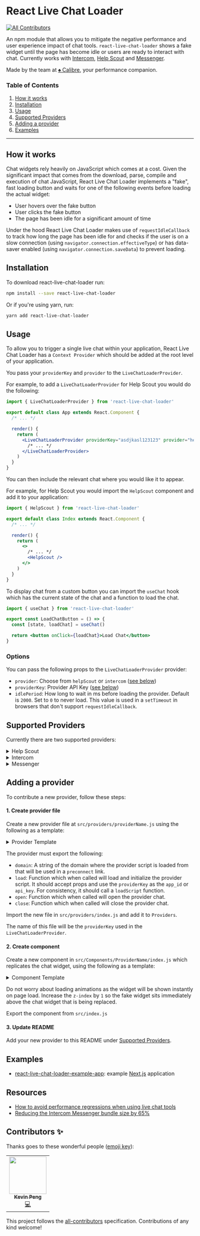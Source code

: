 # React Live Chat Loader
<!-- ALL-CONTRIBUTORS-BADGE:START - Do not remove or modify this section -->
[![All Contributors](https://img.shields.io/badge/all_contributors-1-orange.svg?style=flat-square)](#contributors-)
<!-- ALL-CONTRIBUTORS-BADGE:END -->

An npm module that allows you to mitigate the negative performance and user
experience impact of chat tools. `react-live-chat-loader` shows a fake widget
until the page has become idle or users are ready to interact with chat. Currently works with [Intercom](#intercom), [Help Scout](#help-scout) and [Messenger](#messenger).

Made by the team at [♠ Calibre](https://calibreapp.com/), your performance companion.

### Table of Contents

1. [How it works](#how-it-works)
2. [Installation](#installation)
3. [Usage](#usage)
4. [Supported Providers](#supported-providers)
5. [Adding a provider](#adding-a-provider)
6. [Examples](#examples)

---

## How it works

Chat widgets rely heavily on JavaScript which comes at a cost. Given the
significant impact that comes from the download, parse, compile and execution of
chat JavaScript, React Live Chat Loader implements a "fake", fast loading button
and waits for one of the following events before loading the actual widget:

- User hovers over the fake button
- User clicks the fake button
- The page has been idle for a significant amount of time

Under the hood React Live Chat Loader makes use of `requestIdleCallback` to
track how long the page has been idle for and checks if the user is on a slow
connection (using `navigator.connection.effectiveType`) or has data-saver enabled
(using `navigator.connection.saveData`) to prevent loading.

## Installation

To download react-live-chat-loader run:

```bash
npm install --save react-live-chat-loader
```

Or if you're using yarn, run:

```bash
yarn add react-live-chat-loader
```

## Usage

To allow you to trigger a single live chat within your application, React Live
Chat Loader has a `Context Provider` which should be added at the root level of
your application.

You pass your `providerKey` and `provider` to the `LiveChatLoaderProvider`.

For example, to add a `LiveChatLoaderProvider` for Help Scout you would do the
following:

```jsx
import { LiveChatLoaderProvider } from 'react-live-chat-loader'

export default class App extends React.Component {
  /* ... */

  render() {
    return (
      <LiveChatLoaderProvider providerKey="asdjkasl123123" provider="helpScout">
        /* ... */
      </LiveChatLoaderProvider>
    )
  }
}
```

You can then include the relevant chat where you would like it to appear.

For example, for Help Scout you would import the `HelpScout` component and add it
to your application:

```jsx
import { HelpScout } from 'react-live-chat-loader'

export default class Index extends React.Component {
  /* ... */

  render() {
    return (
      <>
        /* ... */
        <HelpScout />
      </>
    )
  }
}
```

To display chat from a custom button you can import the `useChat`
hook which has the current state of the chat and a function to load the
chat.

```jsx
import { useChat } from 'react-live-chat-loader'

export const LoadChatButton = () => {
  const [state, loadChat] = useChat()

  return <button onClick={loadChat}>Load Chat</button>
}
```

### Options

You can pass the following props to the `LiveChatLoaderProvider` provider:

- `provider`: Choose from `helpScout` or `intercom` ([see below](#providers))
- `providerKey`: Provider API Key ([see below](#providers))
- `idlePeriod`: How long to wait in ms before loading the provider. Default is
  `2000`. Set to `0` to never load. This value is used in a `setTimeout` in
  browsers that don't support `requestIdleCallback`.

## Supported Providers

Currently there are two supported providers:

<details>
<summary>Help Scout</summary>

To use Help Scout import the `LiveChatLoaderProvider` and set the `provider` prop
as `helpScout` and the `providerKey` prop as your Beacon API Key.

Then import the `HelpScout` component.

```jsx
import { LiveChatLoaderProvider, HelpScout } from 'react-live-chat-loader'

export default class App extends React.Component {
  render() {
    return (
      <LiveChatLoaderProvider providerKey="asdjkasl123123" provider="helpScout">
        /* ... */
        <HelpScout />
      </LiveChatLoaderProvider>
    )
  }
}
```

You can customise the Help Scout beacon by passing the following props to the
`HelpScout` component:

- `color`: The background color of the beacon
- `icon`: Choose from `message`, `antenna`, `search`, `question`, `beacon`
- `zIndex`: Changes the CSS index value of how the Beacon relates to other objects
- `horizontalPosition`: Choose from `left` or `right`

Currently the Help Scout component only supports the icon button style.

</details>

<details>
<summary>Intercom</summary>

To use Intercom import the `LiveChatLoaderProvider` and set the `provider` prop
as `intercom` and the `providerKey` prop as your Intercom App ID.

Then import the `Intercom` component.

```jsx
import { LiveChatLoaderProvider, Intercom } from 'react-live-chat-loader'

export default class App extends React.Component {
  render() {
    return (
      <LiveChatLoaderProvider providerKey="asd239" provider="intercom">
        /* ... */
        <Intercom />
      </LiveChatLoaderProvider>
    )
  }
}
```

You can customise the color of the Intercom widget by passing a `color` prop to
the `Intercom` component.

</details>

<details>
<summary>Messenger</summary>

To use Messenger, import the `LiveChatLoaderProvider` and then set the `provider` prop as `messenger` and the `providerKey` prop as your Facebook Page ID.

You can optionally set the `locale` prop, the default value is `en_US`.

Then import the `Messenger` component.

```jsx
import { LiveChatLoaderProvider, Messenger } from 'react-live-chat-loader'

export default class App extends React.Component {
  render() {
    return (
      <LiveChatLoaderProvider
        provider="messenger"
        providerKey="111222333444555"
        locale="en_US"
      >
        /* ... */
        <Messenger />
      </LiveChatLoaderProvider>
    )
  }
}
```

For a list of locale option values, refer to [Facebook Localization documentation](https://developers.facebook.com/docs/internationalization).

If you are using other Facebook features like share, you should set the `appID` prop as your Facebook App ID as the Customer Chat SDK includes all the features that Facebook provide.

You can customise the Messenger widget by passing the following props to the
`Messenger` component:

- `color`: The theme color of the widget
- `loggedInGreeting`: The greeting text that will be displayed if the user is currently logged in to Facebook.
- `loggedOutGreeting`: The greeting text that will be displayed if the user is
  currently not logged in to Facebook.
- `greetingDialogDisplay`: Sets how the greeting dialog will be displayed.
- `greetingDialogDelay`: Sets the number of seconds of delay before the greeting dialog is shown after the plugin is loaded.

For a list of options, refer to [Facebook Customer Chat Plugin documentation](https://developers.facebook.com/docs/messenger-platform/discovery/customer-chat-plugin#customization).

**Please note**: Facebook Messenger will not load on localhost and you will need
to configure your domain through the setup wizard in Facebook for it to load
correctly.

</details>

## Adding a provider

To contribute a new provider, follow these steps:

#### 1. Create provider file

Create a new provider file at `src/providers/providerName.js` using the
following as a template:

<details>
<summary>Provider Template</summary>

```js
const domain = 'https://provider.domain.com'

const loadScript = () => {
  // Detect the provider is already loaded and return early
  if (alreadyLoaded) return

  // Call provider script here
}

const load = ({ providerKey }) => {
  loadScript()
  // Initialise provider script
}

const open = () => // Open provider
const close = () => // Close provider

export default {
  domain,
  load,
  open,
  close
}
```

</details>

The provider must export the following:

- `domain`: A string of the domain where the provider script is loaded from
  that will be used in a `preconnect` link.
- `load`: Function which when called will load and initialize the provider
  script. It should accept props and use the `providerKey` as the `app_id` or
  `api_key`. For consistency, it should call a `loadScript` function.
- `open`: Function which when called will open the provider chat.
- `close`: Function which when called will close the provider chat.

Import the new file in `src/providers/index.js` and add it to `Providers`.

The name of this file will be the `providerKey` used in the
`LiveChatLoaderProvider`.

#### 2. Create component

Create a new component in `src/Components/ProviderName/index.js` which
replicates the chat widget, using the following as a template:

<details>
<summary>Component Template</summary>

```jsx
import React from 'react'

import { useChat } from '../../'
import STATES from '../../utils/states'

const styles = {
  // Add widget styles here
  button: {
    // Add button styles here
  }
}

const Provider = ({ color }) => {
  const [state, loadChat] = useChat({ loadWhenIdle: true })

  if (state === STATES.COMPLETE) return null

  return (
    <div>
      <button
        onClick={() => loadChat({ open: true })}
        onMouseEnter={() => loadChat({ open: false })}
        style={{
          ...styles.button,
          backgroundColor: color
        }}
      >
        Button
      </button>
    </div>
  )
}

Provider.defaultProps = {
  color: '#976ad4'
}

export default Provider
```

</details>

Do not worry about loading animations as the widget
will be shown instantly on page load. Increase the `z-index` by `1` so the fake
widget sits immediately above the chat widget that is being replaced.

Export the component from `src/index.js`

#### 3. Update README

Add your new provider to this README under [Supported Providers](#supported-providers).

## Examples

- [react-live-chat-loader-example-app](https://github.com/calibreapp/react-live-chat-loader-example-app): example [Next.js](https://nextjs.org) application

## Resources

- [How to avoid performance regressions when using live chat tools](https://calibreapp.com/blog/fast-live-chat)
- [Reducing the Intercom Messenger bundle size by 65%](https://www.intercom.com/blog/reducing-intercom-messenger-bundle-size/)

## Contributors ✨

Thanks goes to these wonderful people ([emoji key](https://allcontributors.org/docs/en/emoji-key)):

<!-- ALL-CONTRIBUTORS-LIST:START - Do not remove or modify this section -->
<!-- prettier-ignore-start -->
<!-- markdownlint-disable -->
<table>
  <tr>
    <td align="center"><a href="https://github.com/FateXRebirth"><img src="https://avatars3.githubusercontent.com/u/11188616?v=4" width="100px;" alt=""/><br /><sub><b>Kevin Peng</b></sub></a><br /><a href="https://github.com/calibreapp/react-live-chat-loader/commits?author=FateXRebirth" title="Code">💻</a></td>
  </tr>
</table>

<!-- markdownlint-enable -->
<!-- prettier-ignore-end -->
<!-- ALL-CONTRIBUTORS-LIST:END -->

This project follows the [all-contributors](https://github.com/all-contributors/all-contributors) specification. Contributions of any kind welcome!